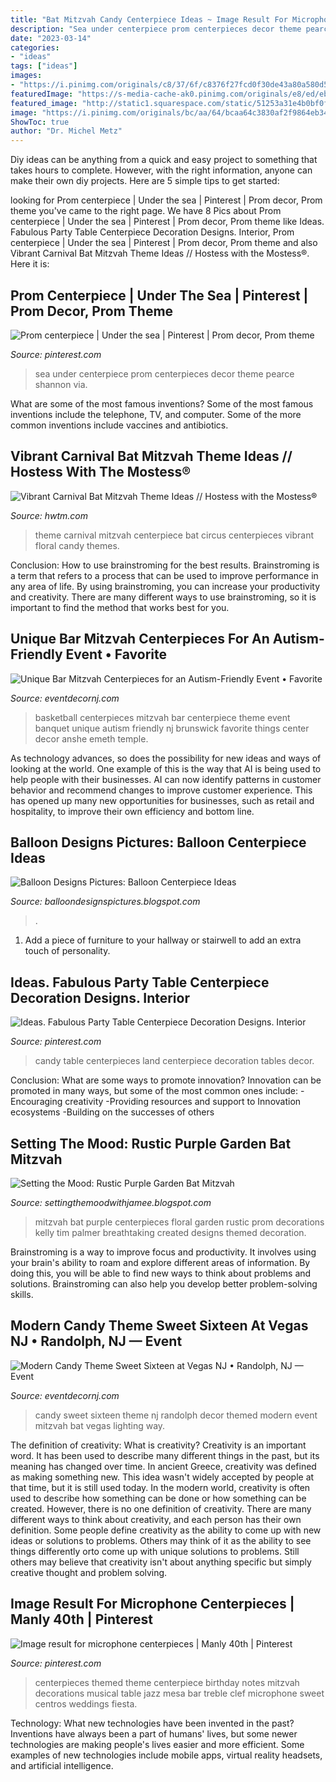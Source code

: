 ```yaml
---
title: "Bat Mitzvah Candy Centerpiece Ideas ~ Image Result For Microphone Centerpieces"
description: "Sea under centerpiece prom centerpieces decor theme pearce shannon via"
date: "2023-03-14"
categories:
- "ideas"
tags: ["ideas"]
images:
- "https://i.pinimg.com/originals/c8/37/6f/c8376f27fcd0f30de43a80a580d56f42.jpg"
featuredImage: "https://s-media-cache-ak0.pinimg.com/originals/e8/ed/eb/e8edeb7252d6c0ed56fc67da7817612d.jpg"
featured_image: "http://static1.squarespace.com/static/51253a31e4b0bf0fe1deab32/534d56d0e4b01b42910e0c15/534d570ee4b01b42910e0c84/1397577505295/Eggsotic+Events+Super+Sweet+Sixteen+Candy+Theme+Lighting+and+Decor+VegasNJ+Randolph+NJ+NYC+Event+Lighting+and+Design+Bat+Mitzvah+4.jpg"
image: "https://i.pinimg.com/originals/bc/aa/64/bcaa64c3830af2f9864eb34f9f5c0ec2.jpg"
ShowToc: true
author: "Dr. Michel Metz"
---
```



Diy ideas can be anything from a quick and easy project to something that takes hours to complete. However, with the right information, anyone can make their own diy projects. Here are 5 simple tips to get started:

	

		
looking for Prom centerpiece | Under the sea | Pinterest | Prom decor, Prom theme you've came to the right page. We have 8 Pics about Prom centerpiece | Under the sea | Pinterest | Prom decor, Prom theme like Ideas. Fabulous Party Table Centerpiece Decoration Designs. Interior, Prom centerpiece | Under the sea | Pinterest | Prom decor, Prom theme and also Vibrant Carnival Bat Mitzvah Theme Ideas // Hostess with the Mostess®. Here it is:
		
    
## Prom Centerpiece | Under The Sea | Pinterest | Prom Decor, Prom Theme

<img loading=lazy src="https://i.pinimg.com/originals/c8/37/6f/c8376f27fcd0f30de43a80a580d56f42.jpg" onerror="this.onerror=null;this.src='https://tse3.mm.bing.net/th?id=OIP.jy7R4D-5MNcDCY7g-34AcgHaJ3&amp;pid=15.1';" alt="Prom centerpiece | Under the sea | Pinterest | Prom decor, Prom theme">

_Source: pinterest.com_

>sea under centerpiece prom centerpieces decor theme pearce shannon via. 

	

What are some of the most famous inventions?
Some of the most famous inventions include the telephone, TV, and computer. Some of the more common inventions include vaccines and antibiotics.

    
## Vibrant Carnival Bat Mitzvah Theme Ideas // Hostess With The Mostess®

<img loading=lazy src="https://www.hwtm.com/wp-content/uploads/2013/10/glitter-circus-centerpiece.jpg" onerror="this.onerror=null;this.src='https://tse1.mm.bing.net/th?id=OIP.IXMV20_NLoBUDXBHAqZuuQHaLI&amp;pid=15.1';" alt="Vibrant Carnival Bat Mitzvah Theme Ideas // Hostess with the Mostess®">

_Source: hwtm.com_

>theme carnival mitzvah centerpiece bat circus centerpieces vibrant floral candy themes. 

	

Conclusion: How to use brainstroming for the best results.
Brainstroming is a term that refers to a process that can be used to improve performance in any area of life. By using brainstroming, you can increase your productivity and creativity. There are many different ways to use brainstroming, so it is important to find the method that works best for you.

    
## Unique Bar Mitzvah Centerpieces For An Autism-Friendly Event • Favorite

<img loading=lazy src="http://static1.squarespace.com/static/51253a31e4b0bf0fe1deab32/t/54bfdc78e4b0f5fc3bade279/1421859962273/" onerror="this.onerror=null;this.src='https://tse2.mm.bing.net/th?id=OIP.JUhpHCn6d4J0lt0Kwj-awgHaLI&amp;pid=15.1';" alt="Unique Bar Mitzvah Centerpieces for an Autism-Friendly Event • Favorite">

_Source: eventdecornj.com_

>basketball centerpieces mitzvah bar centerpiece theme event banquet unique autism friendly nj brunswick favorite things center decor anshe emeth temple. 

	

As technology advances, so does the possibility for new ideas and ways of looking at the world. One example of this is the way that AI is being used to help people with their businesses. AI can now identify patterns in customer behavior and recommend changes to improve customer experience. This has opened up many new opportunities for businesses, such as retail and hospitality, to improve their own efficiency and bottom line.

    
## Balloon Designs Pictures: Balloon Centerpiece Ideas

<img loading=lazy src="https://1.bp.blogspot.com/-sm5P_Jx5b8c/UiBz9z6UuCI/AAAAAAAAE0k/Pe15vs7SQTc/s1600/Balloon-Centerpiece-Ideas6.jpg" onerror="this.onerror=null;this.src='https://tse1.mm.bing.net/th?id=OIP.GhgQ-1KChIqcFLAbpR--WQHaJ4&amp;pid=15.1';" alt="Balloon Designs Pictures: Balloon Centerpiece Ideas">

_Source: balloondesignspictures.blogspot.com_

>. 

	

1. Add a piece of furniture to your hallway or stairwell to add an extra touch of personality.

    
## Ideas. Fabulous Party Table Centerpiece Decoration Designs. Interior

<img loading=lazy src="https://i.pinimg.com/originals/bc/aa/64/bcaa64c3830af2f9864eb34f9f5c0ec2.jpg" onerror="this.onerror=null;this.src='https://tse4.mm.bing.net/th?id=OIP.25--ple35Ndbq3A8PpzBdgHaLE&amp;pid=15.1';" alt="Ideas. Fabulous Party Table Centerpiece Decoration Designs. Interior">

_Source: pinterest.com_

>candy table centerpieces land centerpiece decoration tables decor. 

	

Conclusion: What are some ways to promote innovation?
Innovation can be promoted in many ways, but some of the most common ones include: 
-Encouraging creativity 
-Providing resources and support to Innovation ecosystems 
-Building on the successes of others

    
## Setting The Mood: Rustic Purple Garden Bat Mitzvah

<img loading=lazy src="http://1.bp.blogspot.com/-QphSw89VlgY/UFU5swEzxgI/AAAAAAAAB9o/YGZu3a8MxCY/s1600/DSC_5825.JPG" onerror="this.onerror=null;this.src='https://tse2.mm.bing.net/th?id=OIP.uESM6xqYC92chnEy810EVgHaLE&amp;pid=15.1';" alt="Setting the Mood: Rustic Purple Garden Bat Mitzvah">

_Source: settingthemoodwithjamee.blogspot.com_

>mitzvah bat purple centerpieces floral garden rustic prom decorations kelly tim palmer breathtaking created designs themed decoration. 

	

Brainstroming is a way to improve focus and productivity. It involves using your brain's ability to roam and explore different areas of information. By doing this, you will be able to find new ways to think about problems and solutions. Brainstroming can also help you develop better problem-solving skills.

    
## Modern Candy Theme Sweet Sixteen At Vegas NJ • Randolph, NJ — Event

<img loading=lazy src="http://static1.squarespace.com/static/51253a31e4b0bf0fe1deab32/534d56d0e4b01b42910e0c15/534d570ee4b01b42910e0c84/1397577505295/Eggsotic+Events+Super+Sweet+Sixteen+Candy+Theme+Lighting+and+Decor+VegasNJ+Randolph+NJ+NYC+Event+Lighting+and+Design+Bat+Mitzvah+4.jpg" onerror="this.onerror=null;this.src='https://tse4.mm.bing.net/th?id=OIP.eJi-dZT2L8Ow3cvP0W6KbgHaLH&amp;pid=15.1';" alt="Modern Candy Theme Sweet Sixteen at Vegas NJ • Randolph, NJ — Event">

_Source: eventdecornj.com_

>candy sweet sixteen theme nj randolph decor themed modern event mitzvah bat vegas lighting way. 

	

The definition of creativity: What is creativity?
Creativity is an important word. It has been used to describe many different things in the past, but its meaning has changed over time. In ancient Greece, creativity was defined as making something new. This idea wasn't widely accepted by people at that time, but it is still used today. In the modern world, creativity is often used to describe how something can be done or how something can be created. However, there is no one definition of creativity. There are many different ways to think about creativity, and each person has their own definition. Some people define creativity as the ability to come up with new ideas or solutions to problems. Others may think of it as the ability to see things differently orto come up with unique solutions to problems. Still others may believe that creativity isn't about anything specific but simply creative thought and problem solving.

    
## Image Result For Microphone Centerpieces | Manly 40th | Pinterest

<img loading=lazy src="https://s-media-cache-ak0.pinimg.com/originals/e8/ed/eb/e8edeb7252d6c0ed56fc67da7817612d.jpg" onerror="this.onerror=null;this.src='https://tse1.mm.bing.net/th?id=OIP._0p26Un232WU80Vyv8o-UwHaJ3&amp;pid=15.1';" alt="Image result for microphone centerpieces | Manly 40th | Pinterest">

_Source: pinterest.com_

>centerpieces themed theme centerpiece birthday notes mitzvah decorations musical table jazz mesa bar treble clef microphone sweet centros weddings fiesta. 

	

Technology: What new technologies have been invented in the past?
Inventions have always been a part of humans' lives, but some newer technologies are making people's lives easier and more efficient. Some examples of new technologies include mobile apps, virtual reality headsets, and artificial intelligence.

